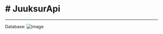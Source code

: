 <h1># JuuksurApi</h1>

----------------------------------------------------------------------------------------
Database:
![image](https://github.com/user-attachments/assets/e590fcb5-15cf-4724-9f14-6728d96654d9)
